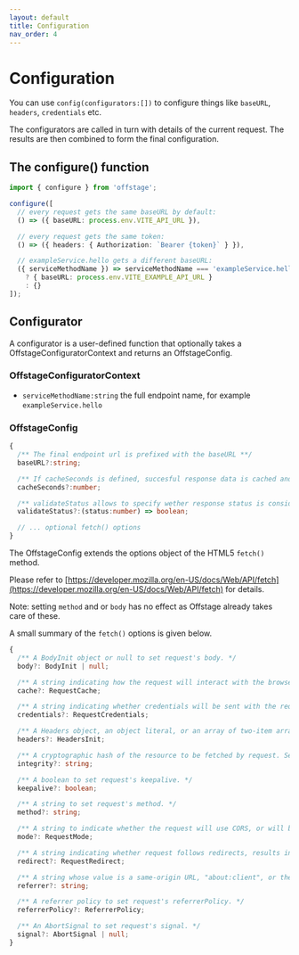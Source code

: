 ```yaml
---
layout: default
title: Configuration
nav_order: 4
---
```


# Configuration

You can use `config(configurators:[])` to configure things like `baseURL`, `headers`, `credentials` etc.


The configurators are called in turn with details of the current request. The results are then combined to form the final configuration.

## The configure() function

```ts
import { configure } from 'offstage';

configure([
  // every request gets the same baseURL by default:
  () => ({ baseURL: process.env.VITE_API_URL }),

  // every request gets the same token:
  () => ({ headers: { Authorization: `Bearer {token}` } }),

  // exampleService.hello gets a different baseURL:
  ({ serviceMethodName }) => serviceMethodName === 'exampleService.hello'
    ? { baseURL: process.env.VITE_EXAMPLE_API_URL }
    : {}
]);
```


## Configurator

A configurator is a user-defined function that optionally takes a OffstageConfiguratorContext and returns an OffstageConfig.

### OffstageConfiguratorContext

- `serviceMethodName:string` the full endpoint name, for example `exampleService.hello`


### OffstageConfig

```ts
{
  /** The final endpoint url is prefixed with the baseURL **/
  baseURL?:string; 

  /** If cacheSeconds is defined, succesful response data is cached and reused if within cacheSeconds **/
  cacheSeconds?:number;

  /** validateStatus allows to specify wether response status is considered an error **/
  validateStatus?:(status:number) => boolean; 

  // ... optional fetch() options
}
```

The OffstageConfig extends the options object of the HTML5 `fetch()` method.

Please refer to
[https://developer.mozilla.org/en-US/docs/Web/API/fetch](https://developer.mozilla.org/en-US/docs/Web/API/fetch)
for details.

Note: setting `method` and or `body` has no effect as Offstage already takes care of these.

A small summary of the `fetch()` options is given below.
```ts
{
  /** A BodyInit object or null to set request's body. */
  body?: BodyInit | null;

  /** A string indicating how the request will interact with the browser's cache to set request's cache. */
  cache?: RequestCache;

  /** A string indicating whether credentials will be sent with the request always, never, or only when sent to a same-origin URL. Sets request's credentials. */
  credentials?: RequestCredentials;

  /** A Headers object, an object literal, or an array of two-item arrays to set request's headers. */
  headers?: HeadersInit;

  /** A cryptographic hash of the resource to be fetched by request. Sets request's integrity. */
  integrity?: string;

  /** A boolean to set request's keepalive. */
  keepalive?: boolean;

  /** A string to set request's method. */
  method?: string;

  /** A string to indicate whether the request will use CORS, or will be restricted to same-origin URLs. Sets request's mode. */
  mode?: RequestMode;

  /** A string indicating whether request follows redirects, results in an error upon encountering a redirect, or returns the redirect (in an opaque fashion). Sets request's redirect. */
  redirect?: RequestRedirect;

  /** A string whose value is a same-origin URL, "about:client", or the empty string, to set request's referrer. */
  referrer?: string;

  /** A referrer policy to set request's referrerPolicy. */
  referrerPolicy?: ReferrerPolicy;

  /** An AbortSignal to set request's signal. */
  signal?: AbortSignal | null;
}
```


